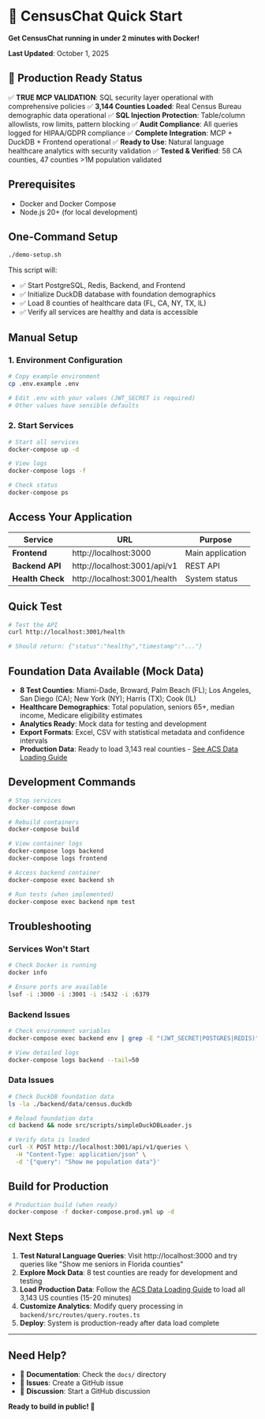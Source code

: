 # 🚀 CensusChat Quick Start

**Get CensusChat running in under 2 minutes with Docker!**

**Last Updated**: October 1, 2025

## 🎉 Production Ready Status

✅ **TRUE MCP VALIDATION**: SQL security layer operational with comprehensive policies
✅ **3,144 Counties Loaded**: Real Census Bureau demographic data operational
✅ **SQL Injection Protection**: Table/column allowlists, row limits, pattern blocking
✅ **Audit Compliance**: All queries logged for HIPAA/GDPR compliance
✅ **Complete Integration**: MCP + DuckDB + Frontend operational
✅ **Ready to Use**: Natural language healthcare analytics with security validation
✅ **Tested & Verified**: 58 CA counties, 47 counties >1M population validated

## Prerequisites

- Docker and Docker Compose
- Node.js 20+ (for local development)

## One-Command Setup

```bash
./demo-setup.sh
```

This script will:
- ✅ Start PostgreSQL, Redis, Backend, and Frontend
- ✅ Initialize DuckDB database with foundation demographics
- ✅ Load 8 counties of healthcare data (FL, CA, NY, TX, IL)
- ✅ Verify all services are healthy and data is accessible

## Manual Setup

### 1. Environment Configuration

```bash
# Copy example environment
cp .env.example .env

# Edit .env with your values (JWT_SECRET is required)
# Other values have sensible defaults
```

### 2. Start Services

```bash
# Start all services
docker-compose up -d

# View logs
docker-compose logs -f

# Check status
docker-compose ps
```

## Access Your Application

| Service | URL | Purpose |
|---------|-----|---------|
| **Frontend** | http://localhost:3000 | Main application |
| **Backend API** | http://localhost:3001/api/v1 | REST API |
| **Health Check** | http://localhost:3001/health | System status |

## Quick Test

```bash
# Test the API
curl http://localhost:3001/health

# Should return: {"status":"healthy","timestamp":"..."}
```

## Foundation Data Available (Mock Data)

- **8 Test Counties**: Miami-Dade, Broward, Palm Beach (FL); Los Angeles, San Diego (CA); New York (NY); Harris (TX); Cook (IL)
- **Healthcare Demographics**: Total population, seniors 65+, median income, Medicare eligibility estimates
- **Analytics Ready**: Mock data for testing and development
- **Export Formats**: Excel, CSV with statistical metadata and confidence intervals
- **Production Data**: Ready to load 3,143 real counties - [See ACS Data Loading Guide](docs/guides/ACS_DATA_LOADING.md)

## Development Commands

```bash
# Stop services
docker-compose down

# Rebuild containers
docker-compose build

# View container logs
docker-compose logs backend
docker-compose logs frontend

# Access backend container
docker-compose exec backend sh

# Run tests (when implemented)
docker-compose exec backend npm test
```

## Troubleshooting

### Services Won't Start
```bash
# Check Docker is running
docker info

# Ensure ports are available
lsof -i :3000 -i :3001 -i :5432 -i :6379
```

### Backend Issues
```bash
# Check environment variables
docker-compose exec backend env | grep -E "(JWT_SECRET|POSTGRES|REDIS)"

# View detailed logs
docker-compose logs backend --tail=50
```

### Data Issues
```bash
# Check DuckDB foundation data
ls -la ./backend/data/census.duckdb

# Reload foundation data
cd backend && node src/scripts/simpleDuckDBLoader.js

# Verify data is loaded
curl -X POST http://localhost:3001/api/v1/queries \
  -H "Content-Type: application/json" \
  -d '{"query": "Show me population data"}'
```

## Build for Production

```bash
# Production build (when ready)
docker-compose -f docker-compose.prod.yml up -d
```

## Next Steps

1. **Test Natural Language Queries**: Visit http://localhost:3000 and try queries like "Show me seniors in Florida counties"
2. **Explore Mock Data**: 8 test counties are ready for development and testing
3. **Load Production Data**: Follow the [ACS Data Loading Guide](docs/guides/ACS_DATA_LOADING.md) to load all 3,143 US counties (15-20 minutes)
4. **Customize Analytics**: Modify query processing in `backend/src/routes/query.routes.ts`
5. **Deploy**: System is production-ready after data load complete

---

## Need Help?

- 📖 **Documentation**: Check the `docs/` directory
- 🐛 **Issues**: Create a GitHub issue
- 💬 **Discussion**: Start a GitHub discussion

**Ready to build in public! 🚀**